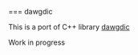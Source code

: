 === dawgdic

This is a port of C++ library [dawgdic](https://github.com/stil/dawgdic)

Work in progress
